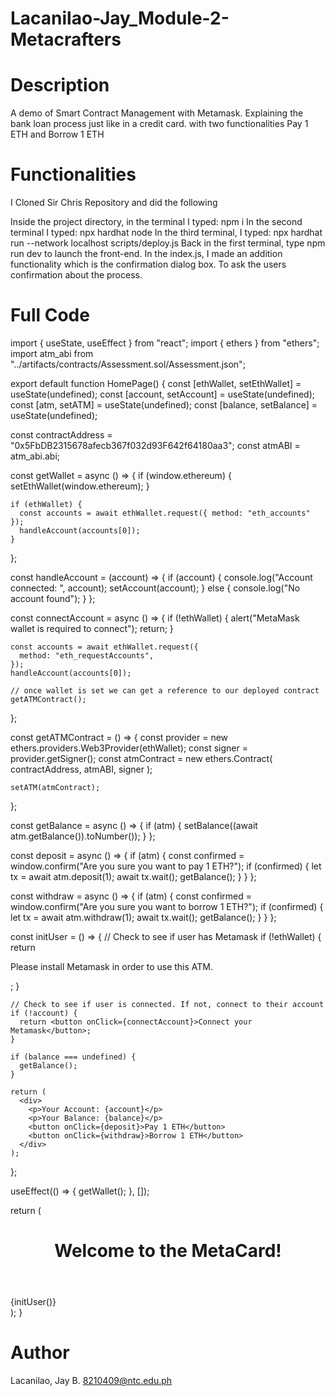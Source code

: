 # Lacanilao-Jay_Module-2-Metacrafters
# Description
A demo of Smart Contract Management with Metamask. Explaining the bank loan process just like in a credit card.
with two functionalities Pay 1 ETH and Borrow 1 ETH
# Functionalities
I Cloned Sir Chris Repository and did the following

Inside the project directory, in the terminal I typed: npm i
In the second terminal I typed: npx hardhat node
In the third terminal, I typed: npx hardhat run --network localhost scripts/deploy.js
Back in the first terminal, type npm run dev to launch the front-end.
In the index.js, I made an addition functionality which is the confirmation dialog box. To ask the users confirmation about the process. 

# Full Code

import { useState, useEffect } from "react";
import { ethers } from "ethers";
import atm_abi from "../artifacts/contracts/Assessment.sol/Assessment.json";

export default function HomePage() {
  const [ethWallet, setEthWallet] = useState(undefined);
  const [account, setAccount] = useState(undefined);
  const [atm, setATM] = useState(undefined);
  const [balance, setBalance] = useState(undefined);

  const contractAddress = "0x5FbDB2315678afecb367f032d93F642f64180aa3";
  const atmABI = atm_abi.abi;

  const getWallet = async () => {
    if (window.ethereum) {
      setEthWallet(window.ethereum);
    }

    if (ethWallet) {
      const accounts = await ethWallet.request({ method: "eth_accounts" });
      handleAccount(accounts[0]);
    }
  };

  const handleAccount = (account) => {
    if (account) {
      console.log("Account connected: ", account);
      setAccount(account);
    } else {
      console.log("No account found");
    }
  };

  const connectAccount = async () => {
    if (!ethWallet) {
      alert("MetaMask wallet is required to connect");
      return;
    }

    const accounts = await ethWallet.request({
      method: "eth_requestAccounts",
    });
    handleAccount(accounts[0]);

    // once wallet is set we can get a reference to our deployed contract
    getATMContract();
  };

  const getATMContract = () => {
    const provider = new ethers.providers.Web3Provider(ethWallet);
    const signer = provider.getSigner();
    const atmContract = new ethers.Contract(
      contractAddress,
      atmABI,
      signer
    );

    setATM(atmContract);
  };

  const getBalance = async () => {
    if (atm) {
      setBalance((await atm.getBalance()).toNumber());
    }
  };

  const deposit = async () => {
    if (atm) {
      const confirmed = window.confirm("Are you sure you want to pay 1 ETH?");
      if (confirmed) {
        let tx = await atm.deposit(1);
        await tx.wait();
        getBalance();
      }
    }
  };

  const withdraw = async () => {
    if (atm) {
      const confirmed = window.confirm("Are you sure you want to borrow 1 ETH?");
      if (confirmed) {
        let tx = await atm.withdraw(1);
        await tx.wait();
        getBalance();
      }
    }
  };

  const initUser = () => {
    // Check to see if user has Metamask
    if (!ethWallet) {
      return <p>Please install Metamask in order to use this ATM.</p>;
    }

    // Check to see if user is connected. If not, connect to their account
    if (!account) {
      return <button onClick={connectAccount}>Connect your Metamask</button>;
    }

    if (balance === undefined) {
      getBalance();
    }

    return (
      <div>
        <p>Your Account: {account}</p>
        <p>Your Balance: {balance}</p>
        <button onClick={deposit}>Pay 1 ETH</button>
        <button onClick={withdraw}>Borrow 1 ETH</button>
      </div>
    );
  };

  useEffect(() => {
    getWallet();
  }, []);

  return (
    <main className="container">
      <header>
        <h1>Welcome to the MetaCard!</h1>
      </header>
      {initUser()}
      <style jsx>{`
        .container {
          text-align: center;
        }
      `}</style>
    </main>
  );
}

# Author
Lacanilao, Jay B.
8210409@ntc.edu.ph
